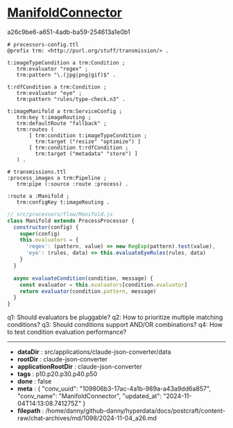 # [ManifoldConnector](https://claude.ai/chat/109806b3-17ac-4a1b-989a-a43a9dd6a857)

a26c9be6-a651-4adb-ba59-254613a1e0b1

 ```turtle
# processors-config.ttl
@prefix trm: <http://purl.org/stuff/transmission/> .

t:imageTypeCondition a trm:Condition ;
    trm:evaluator "regex" ;
    trm:pattern "\.(jpg|png|gif)$" .

t:rdfCondition a trm:Condition ;
    trm:evaluator "eye" ;
    trm:pattern "rules/type-check.n3" .

t:imageManifold a trm:ServiceConfig ;
    trm:key t:imageRouting ;
    trm:defaultRoute "fallback" ;
    trm:routes (
        [ trm:condition t:imageTypeCondition ;
          trm:target ("resize" "optimize") ]
        [ trm:condition t:rdfCondition ;
          trm:target ("metadata" "store") ]
    ) .

# transmissions.ttl  
:process_images a trm:Pipeline ;
    trm:pipe (:source :route :process) .

:route a :Manifold ;
    trm:configKey t:imageRouting .
```

```javascript
// src/processors/flow/Manifold.js
class Manifold extends ProcessProcessor {
  constructor(config) {
    super(config)
    this.evaluators = {
      'regex': (pattern, value) => new RegExp(pattern).test(value),
      'eye': (rules, data) => this.evaluateEyeRules(rules, data)
    }
  }

  async evaluateCondition(condition, message) {
    const evaluator = this.evaluators[condition.evaluator]
    return evaluator(condition.pattern, message)
  }
}
```

q1: Should evaluators be pluggable?
q2: How to prioritize multiple matching conditions?
q3: Should conditions support AND/OR combinations?
q4: How to test condition evaluation performance?

---

* **dataDir** : src/applications/claude-json-converter/data
* **rootDir** : claude-json-converter
* **applicationRootDir** : claude-json-converter
* **tags** : p10.p20.p30.p40.p50
* **done** : false
* **meta** : {
  "conv_uuid": "109806b3-17ac-4a1b-989a-a43a9dd6a857",
  "conv_name": "ManifoldConnector",
  "updated_at": "2024-11-04T14:13:08.741275Z"
}
* **filepath** : /home/danny/github-danny/hyperdata/docs/postcraft/content-raw/chat-archives/md/1098/2024-11-04_a26.md
